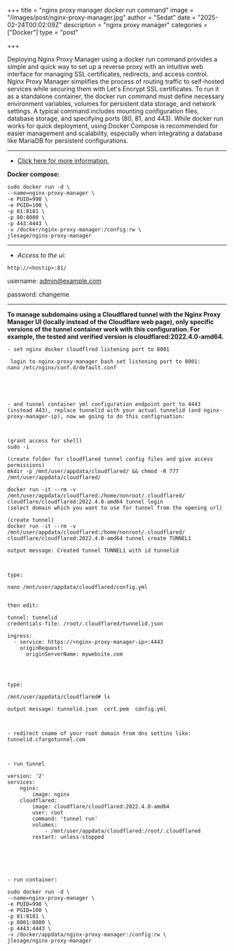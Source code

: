 +++
title = "nginx proxy manager docker run command"
image = "/images/post/nginx-proxy-manager.jpg"
author = "Sedat"
date = "2025-02-24T00:02:09Z"
description = "nginx proxy manager"
categories = ["Docker"]
type = "post"

+++

Deploying Nginx Proxy Manager using a docker run command provides a simple and quick way to set up a reverse proxy with an intuitive web interface for managing SSL certificates, redirects, and access control. Nginx Proxy Manager simplifies the process of routing traffic to self-hosted services while securing them with Let's Encrypt SSL certificates. To run it as a standalone container, the docker run command must define necessary environment variables, volumes for persistent data storage, and network settings. A typical command includes mounting configuration files, database storage, and specifying ports (80, 81, and 443). While docker run works for quick deployment, using Docker Compose is recommended for easier management and scalability, especially when integrating a database like MariaDB for persistent configurations.

***

- [Click here for more information.](https://github.com/jlesage/docker-nginx-proxy-manager)

**Docker compose:**

```
sudo docker run -d \
--name=nginx-proxy-manager \
-e PUID=998 \
-e PGID=100 \
-p 81:8181 \
-p 80:8080 \
-p 443:4443 \
-v /docker/nginx-proxy-manager:/config:rw \
jlesage/nginx-proxy-manager
```

***

- *Access to the ui:*

`http://<hostip>:81/`

username: admin@example.com

password: changeme

***

**To manage subdomains using a Cloudflared tunnel with the Nginx Proxy Manager UI (locally instead of the Cloudflare web page), only specific versions of the tunnel container work with this configuration. For example, the tested and verified version is cloudflared:2022.4.0-amd64.**

```
- set nginx docker cloudflred listening port to 8001

 login to nginx-proxy-manager bash set listening port to 8001:
nano /etc/nginx/conf.d/default.conf





- and tunnel container yml configuration endpoint port to 4443 (instead 443), replace tunnelid with your actual tunnelid (and nginx-proxy-manager-ip), now we going to do this configruation:



(grant access for shell)
sudo -i

(create folder for cloudflared tunnel config files and give access permissions)
mkdir -p /mnt/user/appdata/cloudflared/ && chmod -R 777 /mnt/user/appdata/cloudflared/

docker run -it --rm -v /mnt/user/appdata/cloudflared:/home/nonroot/.cloudflared/ cloudflare/cloudflared:2022.4.0-amd64 tunnel login
(select domain which you want to use for tunnel from the opening url)

(create tunnel)
docker run -it --rm -v /mnt/user/appdata/cloudflared:/home/nonroot/.cloudflared/ cloudflare/cloudflared:2022.4.0-amd64 tunnel create TUNNEL1

output message: Created tunnel TUNNEL1 with id tunnelid



type:

nano /mnt/user/appdata/cloudflared/config.yml


then edit:

tunnel: tunnelid
credentials-file: /root/.cloudflared/tunnelid.json

ingress:
  - service: https://<nginx-proxy-manager-ip>:4443
    originRequest:
      originServerName: mywebsite.com




type:

/mnt/user/appdata/cloudflared# ls

output message: tunnelid.json  cert.pem  config.yml



- redirect cname of your root domain from dns settins like: tunnelid.cfargotunnel.com



- run tunnel

version: '2'
services:
    nginx:
        image: nginx
    cloudflared:
        image: cloudflare/cloudflared:2022.4.0-amd64
        user: root
        command: 'tunnel run'
        volumes:
            - /mnt/user/appdata/cloudflared:/root/.cloudflared
        restart: unless-stopped






- run container:

sudo docker run -d \
--name=nginx-proxy-manager \
-e PUID=998 \
-e PGID=100 \
-p 81:8181 \
-p 8001:8080 \
-p 4443:4443 \
-v /docker/appdata/nginx-proxy-manager:/config:rw \
jlesage/nginx-proxy-manager
```
